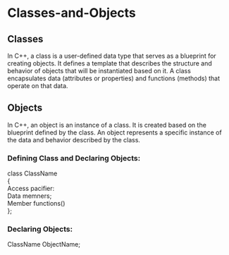 # Classes-and-Objects
## Classes
In C++, a class is a user-defined data type that serves as a blueprint for creating objects. It defines a template that describes the structure and behavior of objects that will be instantiated based on it. A class encapsulates data (attributes or properties) and functions (methods) that operate on that data.</br>
## Objects
In C++, an object is an instance of a class. It is created based on the blueprint defined by the class. An object represents a specific instance of the data and behavior described by the class.
### Defining Class and Declaring Objects:
class ClassName<br>
{<br>
Access pacifier:<br>
Data memners;<br>
Member functions()<br>
};<br>

### Declaring Objects:
ClassName ObjectName;
